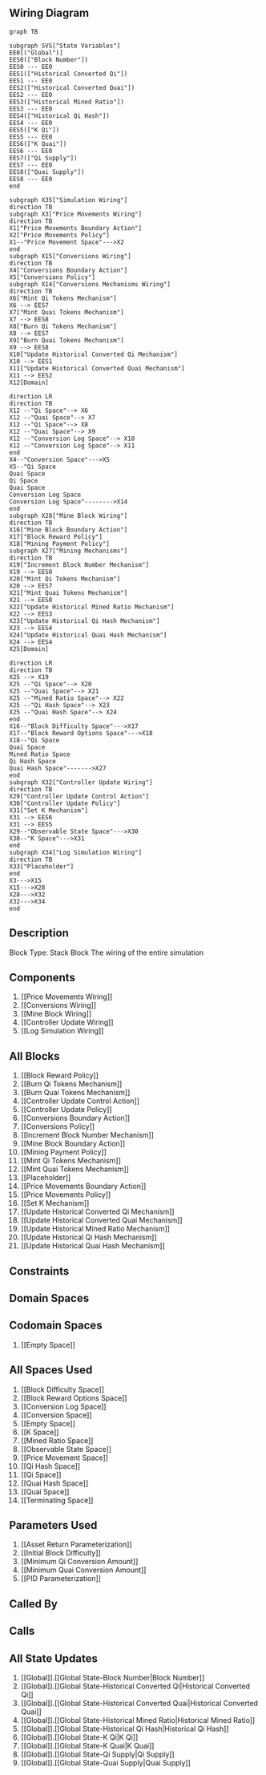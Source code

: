 ## Wiring Diagram

```mermaid
graph TB

subgraph SVS["State Variables"]
EE0[("Global")]
EES0(["Block Number"])
EES0 --- EE0
EES1(["Historical Converted Qi"])
EES1 --- EE0
EES2(["Historical Converted Quai"])
EES2 --- EE0
EES3(["Historical Mined Ratio"])
EES3 --- EE0
EES4(["Historical Qi Hash"])
EES4 --- EE0
EES5(["K Qi"])
EES5 --- EE0
EES6(["K Quai"])
EES6 --- EE0
EES7(["Qi Supply"])
EES7 --- EE0
EES8(["Quai Supply"])
EES8 --- EE0
end

subgraph X35["Simulation Wiring"]
direction TB
subgraph X3["Price Movements Wiring"]
direction TB
X1["Price Movements Boundary Action"]
X2["Price Movements Policy"]
X1--"Price Movement Space"--->X2
end
subgraph X15["Conversions Wiring"]
direction TB
X4["Conversions Boundary Action"]
X5["Conversions Policy"]
subgraph X14["Conversions Mechanisms Wiring"]
direction TB
X6["Mint Qi Tokens Mechanism"]
X6 --> EES7
X7["Mint Quai Tokens Mechanism"]
X7 --> EES8
X8["Burn Qi Tokens Mechanism"]
X8 --> EES7
X9["Burn Quai Tokens Mechanism"]
X9 --> EES8
X10["Update Historical Converted Qi Mechanism"]
X10 --> EES1
X11["Update Historical Converted Quai Mechanism"]
X11 --> EES2
X12[Domain]

direction LR
direction TB
X12 --"Qi Space"--> X6
X12 --"Quai Space"--> X7
X12 --"Qi Space"--> X8
X12 --"Quai Space"--> X9
X12 --"Conversion Log Space"--> X10
X12 --"Conversion Log Space"--> X11
end
X4--"Conversion Space"--->X5
X5--"Qi Space
Quai Space
Qi Space
Quai Space
Conversion Log Space
Conversion Log Space"-------->X14
end
subgraph X28["Mine Block Wiring"]
direction TB
X16["Mine Block Boundary Action"]
X17["Block Reward Policy"]
X18["Mining Payment Policy"]
subgraph X27["Mining Mechanisms"]
direction TB
X19["Increment Block Number Mechanism"]
X19 --> EES0
X20["Mint Qi Tokens Mechanism"]
X20 --> EES7
X21["Mint Quai Tokens Mechanism"]
X21 --> EES8
X22["Update Historical Mined Ratio Mechanism"]
X22 --> EES3
X23["Update Historical Qi Hash Mechanism"]
X23 --> EES4
X24["Update Historical Quai Hash Mechanism"]
X24 --> EES4
X25[Domain]

direction LR
direction TB
X25 --> X19
X25 --"Qi Space"--> X20
X25 --"Quai Space"--> X21
X25 --"Mined Ratio Space"--> X22
X25 --"Qi Hash Space"--> X23
X25 --"Quai Hash Space"--> X24
end
X16--"Block Difficulty Space"--->X17
X17--"Block Reward Options Space"--->X18
X18--"Qi Space
Quai Space
Mined Ratio Space
Qi Hash Space
Quai Hash Space"------->X27
end
subgraph X32["Controller Update Wiring"]
direction TB
X29["Controller Update Control Action"]
X30["Controller Update Policy"]
X31["Set K Mechanism"]
X31 --> EES6
X31 --> EES5
X29--"Observable State Space"--->X30
X30--"K Space"--->X31
end
subgraph X34["Log Simulation Wiring"]
direction TB
X33["Placeholder"]
end
X3--->X15
X15--->X28
X28--->X32
X32--->X34
end
```

## Description

Block Type: Stack Block
The wiring of the entire simulation
## Components
1. [[Price Movements Wiring]]
2. [[Conversions Wiring]]
3. [[Mine Block Wiring]]
4. [[Controller Update Wiring]]
5. [[Log Simulation Wiring]]

## All Blocks
1. [[Block Reward Policy]]
2. [[Burn Qi Tokens Mechanism]]
3. [[Burn Quai Tokens Mechanism]]
4. [[Controller Update Control Action]]
5. [[Controller Update Policy]]
6. [[Conversions Boundary Action]]
7. [[Conversions Policy]]
8. [[Increment Block Number Mechanism]]
9. [[Mine Block Boundary Action]]
10. [[Mining Payment Policy]]
11. [[Mint Qi Tokens Mechanism]]
12. [[Mint Quai Tokens Mechanism]]
13. [[Placeholder]]
14. [[Price Movements Boundary Action]]
15. [[Price Movements Policy]]
16. [[Set K Mechanism]]
17. [[Update Historical Converted Qi Mechanism]]
18. [[Update Historical Converted Quai Mechanism]]
19. [[Update Historical Mined Ratio Mechanism]]
20. [[Update Historical Qi Hash Mechanism]]
21. [[Update Historical Quai Hash Mechanism]]

## Constraints

## Domain Spaces

## Codomain Spaces
1. [[Empty Space]]

## All Spaces Used
1. [[Block Difficulty Space]]
2. [[Block Reward Options Space]]
3. [[Conversion Log Space]]
4. [[Conversion Space]]
5. [[Empty Space]]
6. [[K Space]]
7. [[Mined Ratio Space]]
8. [[Observable State Space]]
9. [[Price Movement Space]]
10. [[Qi Hash Space]]
11. [[Qi Space]]
12. [[Quai Hash Space]]
13. [[Quai Space]]
14. [[Terminating Space]]

## Parameters Used
1. [[Asset Return Parameterization]]
2. [[Initial Block Difficulty]]
3. [[Minimum Qi Conversion Amount]]
4. [[Minimum Quai Conversion Amount]]
5. [[PID Parameterization]]

## Called By

## Calls

## All State Updates
1. [[Global]].[[Global State-Block Number|Block Number]]
2. [[Global]].[[Global State-Historical Converted Qi|Historical Converted Qi]]
3. [[Global]].[[Global State-Historical Converted Quai|Historical Converted Quai]]
4. [[Global]].[[Global State-Historical Mined Ratio|Historical Mined Ratio]]
5. [[Global]].[[Global State-Historical Qi Hash|Historical Qi Hash]]
6. [[Global]].[[Global State-K Qi|K Qi]]
7. [[Global]].[[Global State-K Quai|K Quai]]
8. [[Global]].[[Global State-Qi Supply|Qi Supply]]
9. [[Global]].[[Global State-Quai Supply|Quai Supply]]

